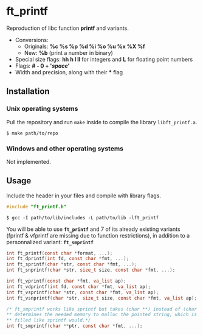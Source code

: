 # ft_printf
Reproduction of libc function **printf** and variants.<br />
- Conversions:
  - Originals: **%c %s %p %d %i %o %u %x %X %f**
  - New: **%b** (print a number in binary)
- Special size flags: **hh h l ll** for integers and **L** for floating point numbers
- Flags: **# - 0 + '_space_'**
- Width and precision, along with their **\*** flag

## Installation

### Unix operating systems
Pull the repository and run `make` inside to compile the library `libft_printf.a`.<br />
```
$ make path/to/repo
```
### Windows and other operating systems
Not implemented.<br />

## Usage
Include the header in your files and compile with library flags.<br />
```C
#include "ft_printf.h"
```
```
$ gcc -I path/to/lib/includes -L path/to/lib -lft_printf
```
You will be able to use **`ft_printf`** and 7 of its already existing variants (fprintf & vfprintf are missing due to function restrictions), in addition to a personnalized variant: **`ft_smprintf`**<br />
```C
int	ft_printf(const char *format, ...);
int	ft_dprintf(int fd, const char *fmt, ...);
int	ft_sprintf(char *str, const char *fmt, ...);
int	ft_snprintf(char *str, size_t size, const char *fmt, ...);

int	ft_vprintf(const char *fmt, va_list ap);
int	ft_vdprintf(int fd, const char *fmt, va_list ap);
int	ft_vsprintf(char *str, const char *fmt, va_list ap);
int	ft_vsnprintf(char *str, size_t size, const char *fmt, va_list ap);

/* ft_smprintf works like sprintf but takes (char **) instead of (char *), and
** determines the needed memory to malloc the pointed string, which is is then
** filled like sprintf would.*/
int	ft_smprintf(char **ptr, const char *fmt, ...);
```
